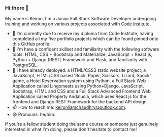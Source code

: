 ### Hi there 👋

My name is Keiron, I'm a Junior Full Stack Software Developer undergoing training and working on various projects associated with [Code Institute](https://codeinstitute.net/global/full-stack-software-development-diploma/?utm_term=code%20institute&utm_campaign=CI+-+ROW+-+Search+-+Brand&utm_source=adwords&utm_medium=ppc&hsa_acc=8983321581&hsa_cam=15207113220&hsa_grp=130324141420&hsa_ad=581817633110&hsa_src=g&hsa_tgt=aud-1599270334980:kwd-319867646331&hsa_kw=code%20institute&hsa_mt=e&hsa_net=adwords&hsa_ver=3&gclid=Cj0KCQjwntCVBhDdARIsAMEwAClRxvOaIaheWD_q2ubAxYcz2ezjLF9kyk-3x97xrHum1Cjce368AtMaAmTyEALw_wcB).

- 🔭 I’m currently due to receive my diploma from Code Institute, having completed all my five portfolio projects which can be found pinned onto this GitHub profile.
- 🌱 I'm have a confident skillset and familiarity with the following software tools: HTML, CSS + Bootstrap and Materialize, JavaScript + React.js, Python + Django (REST) Framework and Flask, and familiarity with PostgreSQL.
- 💾 I have already deployed: a HTML/CSS3 static website project, a JavaScript, HTML/CSS based 'Rock, Paper, Scissors, Lizard, Spock' game, a Hotel Reservation system using Python, a Full Stack Web Application called Lingomeets using Python+Django, JavaScript, Bootstrap, HTML and CSS and a Full Stack Advanced Frontend Web Application called Property Andalucia, which uses React.js for the frontend and Django REST Framework for the backend API design.
- 📫 How to reach me: keironliamchaudhry@outlook.com.
- 😄 Pronouns: he/him.

If you're a fellow student doing the same course or someone just genuinely interested in what I'm doing, please don't hesitate to contact me!
